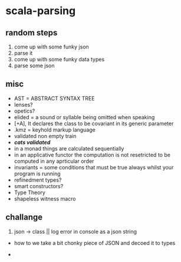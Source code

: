 # scala-parsing

## random steps

1. come up with some funky json
2. parse it
3. come up with some funky data types
4. parse some json

## misc

- AST = ABSTRACT SYNTAX TREE
- lenses?
- opetics?
- elided = a sound or syllable being omitted when speaking
- [+A], It declares the class to be covariant in its generic parameter
- .kmz = keyhold markup language
- validated non empty train
- **_cats validated_**
- in a monad things are calculated sequentially
- in an applicative functor the computation is not resetricted to be computed in any aprticular order
- invariants = some conditions that must be true always whilst your program is running
- refinedment types?
- smart constructors?
- Type Theory
- shapeless witness macro

## challange

1. json -> class || log error in console as a json string

- how to we take a bit chonky piece of JSON and decoed it to types

-

